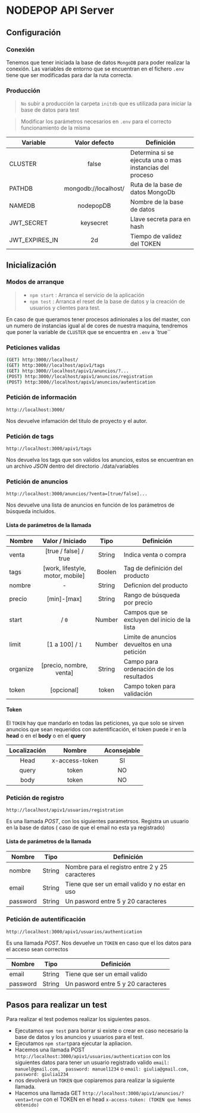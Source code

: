# NODEPOP API Server
## Configuración

### Conexión

Tenemos que tener iniciada la base de datos `MongoDB` para poder realizar la conexión. Las variables de entorno que se encuentran en el fichero `.env` tiene que ser modificadas para dar la ruta correcta.

### Producción

> `No` subir a producción la carpeta `initdb` que es utilizada para iniciar la base de datos para test

> Modificar los parámetros necesarios en `.env` para el correcto funcionamiento de la misma

| Variable       |    Valor defecto     | Definición                               |
| -------------- | :------------------: | ---------------------------------------- |
| CLUSTER        |        false         | Determina si se ejecuta una o mas instancias del proceso |
| PATHDB         | mongodb://localhost/ | Ruta de la base de datos MongoDb         |
| NAMEDB         |      nodepopDB       | Nombre de la base de datos               |
| JWT_SECRET     |      keysecret       | Llave secreta para en hash               |
| JWT_EXPIRES_IN |          2d          | Tiempo de validez del TOKEN              |

## Inicialización

### Modos de arranque

> - `npm start` : Arranca el servicio de la aplicación
> - `npm test` : Arranca el reset de la base de datos y la creación de usuarios y clientes para test.

En caso de que queramos tener procesos adinionales a los del master, con un numero de instancias igual al de cores de nuestra maquina, tendremos que poner la variable de `CLUSTER` que se encuentra en `.env` a `true``

### Peticiones validas
```bash
(GET) http:3000//localhost/
(GET) http:3000//localhost/apiv1/tags 
(GET) http:3000//localhost/apiv1/anuncios/?...
(POST) http:3000//localhost/apiv1/anuncios/registration
(POST) http:3000//localhost/apiv1/anuncios/autentication
```
### Petición de información

```http
http://localhost:3000/
```
Nos devuelve infamación del titulo de proyecto y el autor.

### Petición de tags

```http
http://localhost:3000/apiv1/tags
```

Nos devuelva los tags que son validos los anuncios, estos se encuentran en un archivo *JSON* dentro del directorio ./data/variables

### Petición de anuncios

```http
http://localhost:3000/anuncios/?venta=[true/false]...
```

Nos devuelve una lista de anuncios en función de los parámetros de búsqueda incluidos.

#### Lista de parámetros de la llamada

| Nombre   |         Valor / Iniciado         |  Tipo  | Definición                               |
| -------- | :------------------------------: | :----: | ---------------------------------------- |
| venta    |      [true / false] / true       | String | Indica venta o compra                    |
| tags     | [work, lifestyle, motor, mobile] | Boolen | Tag de definición del producto           |
| nombre   |                -                 | String | Deficnion del producto                   |
| precio   |           [min]-[max]            | String | Rango de búsqueda por precio             |
| start    |              / `0`               | Number | Campos que se excluyen del inicio de la lista |
| limit    |         [1 a 100] / `1`          | Number | Limite de anuncios devueltos en una petición |
| organize |     [precio, nombre, venta]      | String | Campo para ordenación de los resultados  |
| token    |            [opcional]            | token  | Campo token para validación              |

#### Token

El `TOKEN` hay que mandarlo en todas las peticiones, ya que solo se sirven anuncios que sean requeridos con autentificación, el token puede ir en  la **head** o en el **body** o en el **query**

| Localización |     Nombre     | Aconsejable |
| :----------: | :------------: | :---------: |
|     Head     | x-access-token |     SI      |
|    query     |     token      |     NO      |
|     body     |     token      |     NO      |

### Petición de registro
```http
http://localhost/apiv1/usuarios/registration
```

Es una llamada *POST*, con los siguientes parametrsos. Registra un usuario en la base de datos ( caso de que el email no esta ya registrado)

#### Lista de parámetros de la llamada

| Nombre   |  Tipo  | Definición                               |
| -------- | :----: | ---------------------------------------- |
| nombre   | String | Nombre para el registro entre 2 y 25 caracteres |
| email    | String | Tiene que ser un email valido y no estar en uso |
| password | String | Un pasword entre 5 y 20 caracteres       |

### Petición de autentificación

```http
http://localhost:3000/apiv1/usuarios/authentication
```
Es una llamada *POST*. Nos devuelve un `TOKEN` en caso que el los datos para el acceso sean correctos

| Nombre   |  Tipo  | Definición                         |
| -------- | :----: | ---------------------------------- |
| email    | String | Tiene que ser un email valido      |
| password | String | Un pasword entre 5 y 20 caracteres |

## Pasos para realizar un test

Para realizar el test podemos realizar los siguientes pasos.

* Ejecutamos `npm test` para borrar si existe o crear en caso necesario la base de datos y los anuncios y usuarios para el test.
* Ejecutamos `npm start`para ejecutar la apliacion.
* Hacemos una llamada POST `http://localhost:3000/apiv1/usuarios/authentication` con los siguientes datos para tener un usuario registrado valido `email: manuel@gmail.com, 
  password: manuel1234` o `email: giulia@gmail.com, password: giulia1234`
* nos devolverá un `TOKEN` que copiaremos para realizar la siguiente llamada.
* Hacemos una llamada GET `http://localhost:3000/apiv1/anuncios/?venta=true` con el TOKEN en el head `x-access-token: (TOKEN que hemos obtenido)`

